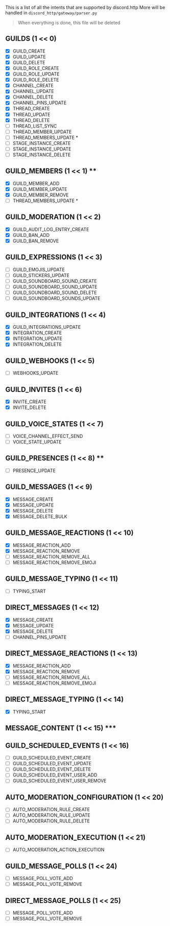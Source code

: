 This is a list of all the intents that are supported by discord.http
More will be handled in `discord_http/gateway/parser.py`

> When everything is done, this file will be deleted

## GUILDS (1 << 0)
  - [x] GUILD_CREATE
  - [x] GUILD_UPDATE
  - [x] GUILD_DELETE
  - [x] GUILD_ROLE_CREATE
  - [x] GUILD_ROLE_UPDATE
  - [x] GUILD_ROLE_DELETE
  - [x] CHANNEL_CREATE
  - [x] CHANNEL_UPDATE
  - [x] CHANNEL_DELETE
  - [x] CHANNEL_PINS_UPDATE
  - [x] THREAD_CREATE
  - [x] THREAD_UPDATE
  - [x] THREAD_DELETE
  - [ ] THREAD_LIST_SYNC
  - [ ] THREAD_MEMBER_UPDATE
  - [ ] THREAD_MEMBERS_UPDATE *
  - [ ] STAGE_INSTANCE_CREATE
  - [ ] STAGE_INSTANCE_UPDATE
  - [ ] STAGE_INSTANCE_DELETE

## GUILD_MEMBERS (1 << 1) **
  - [x] GUILD_MEMBER_ADD
  - [x] GUILD_MEMBER_UPDATE
  - [x] GUILD_MEMBER_REMOVE
  - [ ] THREAD_MEMBERS_UPDATE *

## GUILD_MODERATION (1 << 2)
  - [x] GUILD_AUDIT_LOG_ENTRY_CREATE
  - [x] GUILD_BAN_ADD
  - [x] GUILD_BAN_REMOVE

## GUILD_EXPRESSIONS (1 << 3)
  - [ ] GUILD_EMOJIS_UPDATE
  - [ ] GUILD_STICKERS_UPDATE
  - [ ] GUILD_SOUNDBOARD_SOUND_CREATE
  - [ ] GUILD_SOUNDBOARD_SOUND_UPDATE
  - [ ] GUILD_SOUNDBOARD_SOUND_DELETE
  - [ ] GUILD_SOUNDBOARD_SOUNDS_UPDATE

## GUILD_INTEGRATIONS (1 << 4)
  - [x] GUILD_INTEGRATIONS_UPDATE
  - [x] INTEGRATION_CREATE
  - [x] INTEGRATION_UPDATE
  - [x] INTEGRATION_DELETE

## GUILD_WEBHOOKS (1 << 5)
  - [ ] WEBHOOKS_UPDATE

## GUILD_INVITES (1 << 6)
  - [x] INVITE_CREATE
  - [x] INVITE_DELETE

## GUILD_VOICE_STATES (1 << 7)
  - [ ] VOICE_CHANNEL_EFFECT_SEND
  - [ ] VOICE_STATE_UPDATE

## GUILD_PRESENCES (1 << 8) **
  - [ ] PRESENCE_UPDATE

## GUILD_MESSAGES (1 << 9)
  - [x] MESSAGE_CREATE
  - [x] MESSAGE_UPDATE
  - [x] MESSAGE_DELETE
  - [x] MESSAGE_DELETE_BULK

## GUILD_MESSAGE_REACTIONS (1 << 10)
  - [x] MESSAGE_REACTION_ADD
  - [x] MESSAGE_REACTION_REMOVE
  - [ ] MESSAGE_REACTION_REMOVE_ALL
  - [ ] MESSAGE_REACTION_REMOVE_EMOJI

## GUILD_MESSAGE_TYPING (1 << 11)
  - [ ] TYPING_START

## DIRECT_MESSAGES (1 << 12)
  - [x] MESSAGE_CREATE
  - [x] MESSAGE_UPDATE
  - [x] MESSAGE_DELETE
  - [ ] CHANNEL_PINS_UPDATE

## DIRECT_MESSAGE_REACTIONS (1 << 13)
  - [x] MESSAGE_REACTION_ADD
  - [x] MESSAGE_REACTION_REMOVE
  - [ ] MESSAGE_REACTION_REMOVE_ALL
  - [ ] MESSAGE_REACTION_REMOVE_EMOJI

## DIRECT_MESSAGE_TYPING (1 << 14)
  - [x] TYPING_START

## MESSAGE_CONTENT (1 << 15) ***

## GUILD_SCHEDULED_EVENTS (1 << 16)
  - [ ] GUILD_SCHEDULED_EVENT_CREATE
  - [ ] GUILD_SCHEDULED_EVENT_UPDATE
  - [ ] GUILD_SCHEDULED_EVENT_DELETE
  - [ ] GUILD_SCHEDULED_EVENT_USER_ADD
  - [ ] GUILD_SCHEDULED_EVENT_USER_REMOVE

## AUTO_MODERATION_CONFIGURATION (1 << 20)
  - [ ] AUTO_MODERATION_RULE_CREATE
  - [ ] AUTO_MODERATION_RULE_UPDATE
  - [ ] AUTO_MODERATION_RULE_DELETE

## AUTO_MODERATION_EXECUTION (1 << 21)
  - [ ] AUTO_MODERATION_ACTION_EXECUTION

## GUILD_MESSAGE_POLLS (1 << 24)
  - [ ] MESSAGE_POLL_VOTE_ADD
  - [ ] MESSAGE_POLL_VOTE_REMOVE

## DIRECT_MESSAGE_POLLS (1 << 25)
  - [ ] MESSAGE_POLL_VOTE_ADD
  - [ ] MESSAGE_POLL_VOTE_REMOVE
